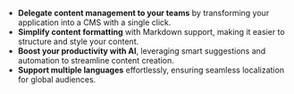 - **Delegate content management to your teams** by transforming your application into a CMS with a single click.
- **Simplify content formatting** with Markdown support, making it easier to structure and style your content.
- **Boost your productivity with AI**, leveraging smart suggestions and automation to streamline content creation.
- **Support multiple languages** effortlessly, ensuring seamless localization for global audiences.
